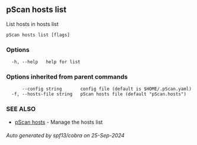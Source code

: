 ## pScan hosts list

List hosts in hosts list

```
pScan hosts list [flags]
```

### Options

```
  -h, --help   help for list
```

### Options inherited from parent commands

```
      --config string       config file (default is $HOME/.pScan.yaml)
  -f, --hosts-file string   pScan hosts file (default "pScan.hosts")
```

### SEE ALSO

* [pScan hosts](pScan_hosts.md)	 - Manage the hosts list

###### Auto generated by spf13/cobra on 25-Sep-2024
